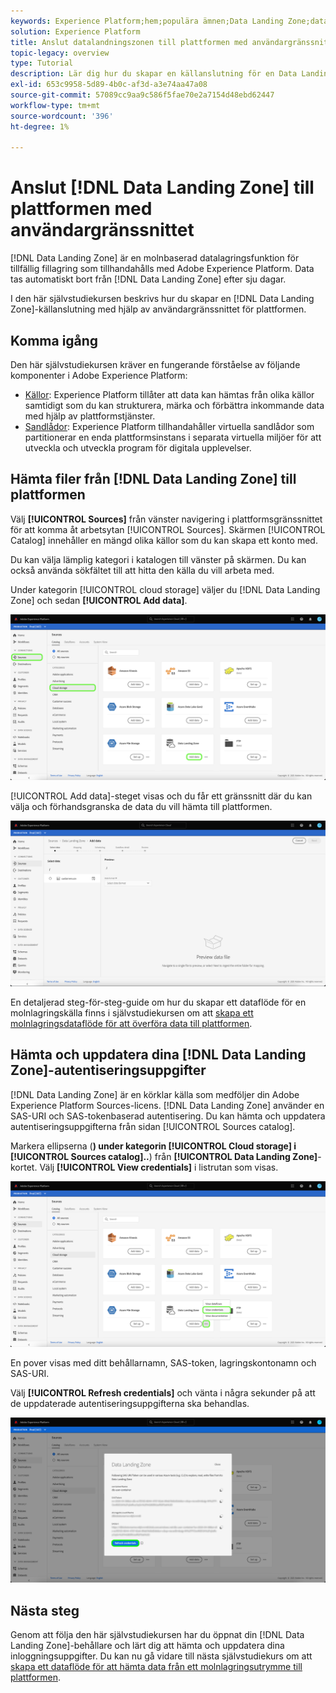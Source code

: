 ```yaml
---
keywords: Experience Platform;hem;populära ämnen;Data Landing Zone;datalandningszon
solution: Experience Platform
title: Anslut datalandningszonen till plattformen med användargränssnittet
topic-legacy: overview
type: Tutorial
description: Lär dig hur du skapar en källanslutning för en Data Landing Zone med hjälp av användargränssnittet för plattformen.
exl-id: 653c9958-5d89-4b0c-af3d-a3e74aa47a08
source-git-commit: 57089cc9aa9c586f5fae70e2a7154d48ebd62447
workflow-type: tm+mt
source-wordcount: '396'
ht-degree: 1%

---
```


# Anslut [!DNL Data Landing Zone] till plattformen med användargränssnittet

[!DNL Data Landing Zone] är en molnbaserad datalagringsfunktion för tillfällig fillagring som tillhandahålls med Adobe Experience Platform. Data tas automatiskt bort från [!DNL Data Landing Zone] efter sju dagar.

I den här självstudiekursen beskrivs hur du skapar en [!DNL Data Landing Zone]-källanslutning med hjälp av användargränssnittet för plattformen.

## Komma igång

Den här självstudiekursen kräver en fungerande förståelse av följande komponenter i Adobe Experience Platform:

* [Källor](../../../../home.md): Experience Platform tillåter att data kan hämtas från olika källor samtidigt som du kan strukturera, märka och förbättra inkommande data med hjälp av plattformstjänster.
* [Sandlådor](../../../../../sandboxes/home.md): Experience Platform tillhandahåller virtuella sandlådor som partitionerar en enda plattformsinstans i separata virtuella miljöer för att utveckla och utveckla program för digitala upplevelser.

## Hämta filer från [!DNL Data Landing Zone] till plattformen

Välj **[!UICONTROL Sources]** från vänster navigering i plattformsgränssnittet för att komma åt arbetsytan [!UICONTROL Sources]. Skärmen [!UICONTROL Catalog] innehåller en mängd olika källor som du kan skapa ett konto med.

Du kan välja lämplig kategori i katalogen till vänster på skärmen. Du kan också använda sökfältet till att hitta den källa du vill arbeta med.

Under kategorin [!UICONTROL cloud storage] väljer du [!DNL Data Landing Zone] och sedan **[!UICONTROL Add data]**.

![katalog](../../../../images/tutorials/create/dlz/catalog.png)

[!UICONTROL Add data]-steget visas och du får ett gränssnitt där du kan välja och förhandsgranska de data du vill hämta till plattformen.

![tilläggsdata](../../../../images/tutorials/create/dlz/add-data.png)

En detaljerad steg-för-steg-guide om hur du skapar ett dataflöde för en molnlagringskälla finns i självstudiekursen om att [skapa ett molnlagringsdataflöde för att överföra data till plattformen](../../dataflow/batch/cloud-storage.md).

## Hämta och uppdatera dina [!DNL Data Landing Zone]-autentiseringsuppgifter

[!DNL Data Landing Zone] är en körklar källa som medföljer din Adobe Experience Platform Sources-licens. [!DNL Data Landing Zone] använder en SAS-URI och SAS-tokenbaserad autentisering. Du kan hämta och uppdatera autentiseringsuppgifterna från sidan [!UICONTROL Sources catalog].

Markera ellipserna (**) under kategorin [!UICONTROL Cloud storage] i [!UICONTROL Sources catalog]..**) från **[!UICONTROL Data Landing Zone]**-kortet. Välj **[!UICONTROL View credentials]** i listrutan som visas.

![alternativ](../../../../images/tutorials/create/dlz/options.png)

En pover visas med ditt behållarnamn, SAS-token, lagringskontonamn och SAS-URI.

Välj **[!UICONTROL Refresh credentials]** och vänta i några sekunder på att de uppdaterade autentiseringsuppgifterna ska behandlas.

![view-credentials](../../../../images/tutorials/create/dlz/credentials.png)

## Nästa steg

Genom att följa den här självstudiekursen har du öppnat din [!DNL Data Landing Zone]-behållare och lärt dig att hämta och uppdatera dina inloggningsuppgifter. Du kan nu gå vidare till nästa självstudiekurs om att [skapa ett dataflöde för att hämta data från ett molnlagringsutrymme till plattformen](../../dataflow/batch/cloud-storage.md).
